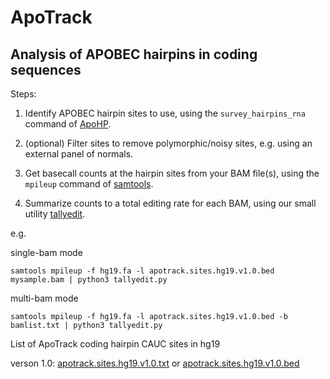 # ApoTrack
## Analysis of APOBEC hairpins in coding sequences

Steps:

1. Identify APOBEC hairpin sites to use, using the ``survey_hairpins_rna`` command of [ApoHP](https://github.com/alangenb/ApoHP).

2. (optional) Filter sites to remove polymorphic/noisy sites, e.g. using an external panel of normals.

3. Get basecall counts at the hairpin sites from your BAM file(s), using the ``mpileup`` command of [samtools](http://www.htslib.org/).

4. Summarize counts to a total editing rate for each BAM, using our small utility [tallyedit](tallyedit.py).

e.g.

single-bam mode

```
samtools mpileup -f hg19.fa -l apotrack.sites.hg19.v1.0.bed mysample.bam | python3 tallyedit.py
```


multi-bam mode

```
samtools mpileup -f hg19.fa -l apotrack.sites.hg19.v1.0.bed -b bamlist.txt | python3 tallyedit.py
```



List of ApoTrack coding hairpin CAUC sites in hg19

verson 1.0:    [apotrack.sites.hg19.v1.0.txt](apotrack.sites.hg19.v1.0.txt)   or    [apotrack.sites.hg19.v1.0.bed](apotrack.sites.hg19.v1.0.bed) 

